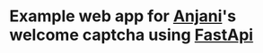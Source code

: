 # Example web app for [Anjani](https://github.com/userbotindo/Anjani)'s welcome captcha using [FastApi](https://fastapi.tiangolo.com)
